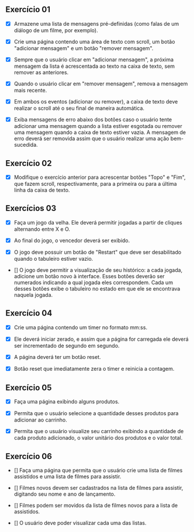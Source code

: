 ## Exercício 01

- [x] Armazene uma lista de mensagens pré-definidas (como falas de um diálogo de um filme, por exemplo).

- [x] Crie uma página contendo uma área de texto com scroll, um botão "adicionar mensagem" e um botão "remover mensagem".

- [x] Sempre que o usuário clicar em "adicionar mensagem", a próxima mensagem da lista é acrescentada ao texto na caixa de texto, sem remover as anteriores.

- [x] Quando o usuário clicar em "remover mensagem", remova a mensagem mais recente.

- [x] Em ambos os eventos (adicionar ou remover), a caixa de texto deve realizar o scroll até o seu final de maneira automática.

- [x] Exiba mensagens de erro abaixo dos botões caso o usuário tente adicionar uma mensagem quando a lista estiver esgotada ou remover uma mensagem quando a caixa de texto estiver vazia. A mensagem de erro deverá ser removida assim que o usuário realizar uma ação bem-sucedida.

## Exercício 02

- [x] Modifique o exercício anterior para acrescentar botões "Topo" e "Fim", que fazem scroll, respectivamente, para a primeira ou para a última linha da caixa de texto.

## Exercícios 03

- [x] Faça um jogo da velha. Ele deverá permitir jogadas a partir de cliques alternando entre X e O.

- [x] Ao final do jogo, o vencedor deverá ser exibido.

- [x] O jogo deve possuir um botão de "Restart" que deve ser desabilitado quando o tabuleiro estiver vazio.

- [] O jogo deve permitir a visualização de seu histórico: a cada jogada, adicione um botão novo à interface. Esses botões deverão ser numerados indicando a qual jogada eles correspondem. Cada um desses botões exibe o tabuleiro no estado em que ele se encontrava naquela jogada.

## Exercício 04

- [x] Crie uma página contendo um timer no formato mm:ss.

- [x] Ele deverá iniciar zerado, e assim que a página for carregada ele deverá ser incrementado de segundo em segundo.

- [x] A página deverá ter um botão reset.

- [x] Botão reset que imediatamente zera o timer e reinicia a contagem.

## Exercício 05

- [x] Faça uma página exibindo alguns produtos.

- [x] Permita que o usuário selecione a quantidade desses produtos para adicionar ao carrinho.

- [x] Permita que o usuário visualize seu carrinho exibindo a quantidade de cada produto adicionado, o valor unitário dos produtos e o valor total.

## Exercício 06

- [] Faça uma página que permita que o usuário crie uma lista de filmes assistidos e uma lista de filmes para assistir.

- [] Filmes novos devem ser cadastrados na lista de filmes para assistir, digitando seu nome e ano de lançamento.

- [] Filmes podem ser movidos da lista de filmes novos para a lista de assistidos.

- [] O usuário deve poder visualizar cada uma das listas.
